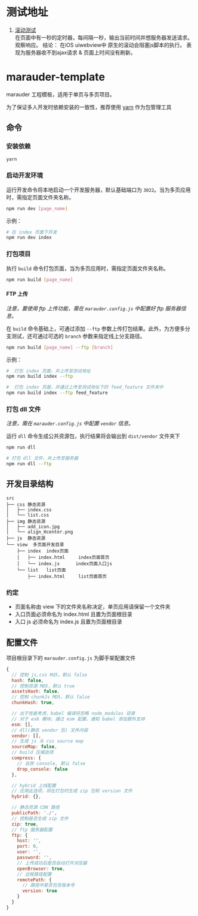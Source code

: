 # 测试地址
1. [滚动测试]('./dist/scroll')  
在页面中有一秒的定时器，每间隔一秒，输出当前时间并想服务器发送请求。观察响应。
结论：
在iOS uiwebview中 原生的滚动会阻塞js脚本的执行。
表现为服务器收不到ajax请求 & 页面上时间没有刷新。  







# marauder-template

marauder 工程模板，适用于单页与多页项目。

为了保证多人开发时依赖安装的一致性，推荐使用 [yarn](https://yarnpkg.com/zh-Hans/) 作为包管理工具

## 命令

### 安装依赖
``` bash
yarn
```

### 启动开发环境

运行开发命令将本地启动一个开发服务器，默认基础端口为 `3022`。当为多页应用时，需指定页面文件夹名称。
```bash
npm run dev [page_name]
```

示例：
```bash
# 在 index 页面下开发
npm run dev index
```

### 打包项目

执行 `build` 命令打包页面，当为多页应用时，需指定页面文件夹名称。
```bash
npm run build [page_name]
```

####  FTP 上传

*注意，要使用 ftp 上传功能，需在 `marauder.config.js` 中配置好 ftp 服务器信息。*

在 `build` 命令基础上，可通过添加 `--ftp` 参数上传打包结果。此外，为方便多分支测试，还可通过可选的 `branch` 参数来指定线上分支路径。
```bash
npm run build [page_name] --ftp [branch]
```

示例：
```bash
#  打包 index 页面，并上传至测试地址
npm run build index --ftp

#  打包 index 页面，并通过上传至测试地址下的 feed_feature 文件夹中
npm run build index --ftp feed_feature
```

### 打包 dll 文件

*注意，需在 `marauder.config.js` 中配置 `vendor` 信息。*

运行 `dll` 命令生成公共资源包，执行结果将会输出到 `dist/vendor` 文件夹下
```bash
npm run dll

# 打包 dll 文件，并上传至服务器
npm run dll --ftp
```

## 开发目录结构

```
src
├── css 静态资源
│   ├── index.css
│   └── list.css
├── img 静态资源
│   ├── add_icon.jpg
│   └── align_Hcenter.png
├── js  静态资源
└── view  多页面开发目录
    ├── index  index页面
    │   ├── index.html     index页面首页
    │   └── index.js      index页面入口js
    └── list   list页面
        ├── index.html     list页面首页
```

### 约定

- 页面名称由 view 下的文件夹名称决定，单页应用请保留一个文件夹
- 入口页面必须命名为 index.html 且置为页面根目录
- 入口 js 必须命名为 index.js 且置为页面根目录

## 配置文件

项目根目录下的 `marauder.config.js` 为脚手架配置文件

```javascript
{
  // 控制 js,css Md5，默认 false
  hash: false,
  // 控制资源 MD5，默认 true
  assetsHash: false,
  // 控制 chunkJs MD5，默认 false
  chunkHash: true,

  // 出于性能考虑，babel 编译将忽略 node_modules 目录
  // 对于 es6 模块，通过 esm 配置，通知 babel 添加额外支持
  esm: [],
  // dll(静态 vendor 包) 文件内容
  vendor: [],
  // 生成 js 与 css source map
  sourceMap: false,
  // build 压缩选项
  compress: {
    // 去除 console, 默认 false
    drop_console: false
  },

  // hybrid 上线配置
  // 应用此选项，将在打包时生成 zip 包和 version 文件
  hybrid: {},

  // 静态资源 CDN 路径
  publicPath: './',
  // 控制是否生成 zip 文件
  zip: true,
  // ftp 服务器配置
  ftp: {
    host: '',
    port: 0,
    user: '',
    password: '',
    // 上传成功后是否自动打开浏览器
    openBrowser: true,
    // 远程路径配置
    remotePath: {
      // 路径中是否包含版本号
      version: true
    }
  }
}
```
